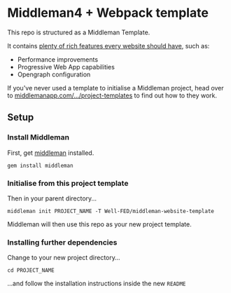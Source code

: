 # Middleman4 + Webpack template

This repo is structured as a Middleman Template.

It contains [plenty of rich features every website should have](./FEATURES.md), such as:

- Performance improvements
- Progressive Web App capabilities
- Opengraph configuration

If you've never used a template to initialise a Middleman project, head over to [middlemanapp.com/…/project-templates](https://middlemanapp.com/advanced/project-templates/) to find out how to they work.

## Setup

### Install Middleman

First, get [middleman](https://middlemanapp.com/) installed.

```
gem install middleman
```

### Initialise from this project template

Then in your parent directory…

```
middleman init PROJECT_NAME -T Well-FED/middleman-website-template
```

Middleman will then use this repo as your new project template.

### Installing further dependencies

Change to your new project directory…

```
cd PROJECT_NAME
```

…and follow the installation instructions inside the new `README`
